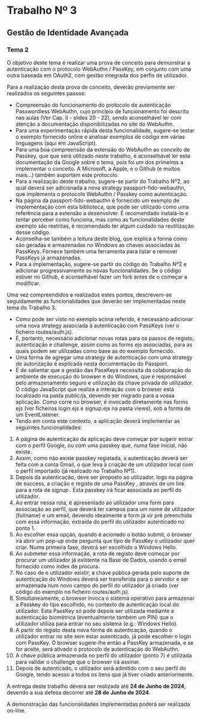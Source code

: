 # Trabalho Nº 3

## Gestão de Identidade Avançada

### Tema 2

O objetivo deste tema é realizar uma prova de conceito para demonstrar a autenticação com
o protocolo WebAuthn / PassKey, em conjunto com uma outra baseada em OAuth2, com
gestão integrada dos perfis de utilizador.

Para a realização desta prova de conceito, deverão previamente ser realizados os seguintes
passos:

- Compreensão do funcionamento do protocolo de autenticação Passwordless
WebAuthn, cujo princípio de funcionamento foi descrito nas aulas (Ver Cap. II - slides
20 - 22), sendo aconselhável ler com atenção a documentação disponibilizadas no
site do WebAuthn.
- Para uma experimentação rápida desta funcionalidade, sugere-se testar o exemplo
fornecido online e analisar exemplos de código em várias linguagens (aqui em
JavaScript).
- Para uma boa compreensão da extensão do WebAuthn ao conceito de Passkey, que
que será utilizado neste trabalho, é aconselhável ler esta documentação da Google
sobre o tema, pois foi um dos primeiros a implementar o conceito. A Microsoft, a
Apple, e o Github (e muitos mais…) também suportam este protocolo.
- Para a realização deste trabalho, sugere-se partir do Trabalho Nº2, ao qual deverá
ser adicionada a nova strategy passport-fido-webauthn, que implementa o protocolo
WebAuthn / Passkey como autenticação.
- Na página da passport-fido-webauthn é fornecido um exemplo de implementação
com esta biblioteca, que pode ser utilizado como uma referência para a extensão a
desenvolver. É recomendado instalá-lo e tentar perceber como funciona, mas como
as funcionalidades deste exemplo são restritas, é recomendado ter algum cuidado na
reutilização desse código.
- Aconselha-se também a leitura deste blog, que explica a forma como são geradas e
armazenadas no Windows as chaves associadas às PassKeys. Fornece também
uma ferramenta para listar e remover PassKeys já armazenadas.
- Para a implementação, sugere-se partir do código do Trabalho Nº2 e adicionar
progressivamente as novas funcionalidades. Se o código estiver no Github, é
aconselhável fazer um fork antes de o começar a modificar.

Uma vez compreendidos e realizados estes pontos, descrevem-se seguidamente as
funcionalidades que deverão ser implementadas neste tema do Trabalho 3.

- Como pode ser visto no exemplo acima referido, é necessário adicionar uma nova
strategy associada à autenticação com PassKeys (ver o ficheiro routes/auth.js).
- É, portanto, necessário adicionar novas rotas para os passos de registo, autenticação
e challenge, assim como as forms ejs associadas, para as quais podem ser utilizadas
como base as do exemplo fornecido.
- Uma forma de agregar uma strategy de autenticação com uma strategy de
autorização é explicada nesta documentação do Passport.
- É de salientar que a gestão das PassKeys necessita da colaboração do ambiente de
execução do browser e do Windows, que é responsável pelo armazenamento seguro
e utilização da chave privada do utilizador. O código JavaScript que realiza a
interação com o browser está localizado na pasta public/js, devendo ser migrado
para a vossa aplicação. Como corre no browser, é invocado diretamente nas forms
ejs (ver ficheiros login.ejs e signup.ejs na pasta views), sob a forma de um
EventListener.
- Tendo em conta este contexto, a aplicação deverá implementar as seguintes
funcionalidades:

1. A página de autenticação da aplicação deve começar por sugerir entrar com o
perfil Google, ou com uma passkey que, numa fase inicial, não existe.
2. Assim, como não existe passkey registada, a autenticação deverá ser feita
com a conta Gmail, o que leva à criação de um utilizador local com o perfil
importado (já realizado no Trabalho Nº1).
3. Depois da autenticação, deve ser proposto ao utilizador, logo na página de
success, a criação e registo de uma PassKey , através de um link para a rota
de signup . Esta passkey irá ficar associada ao perfil do utilizador.
4. Ao entrar nessa rota, é apresentado ao utilizador uma form para associação
ao perfil, que deverá ter campos para um nome de utilizador (fullname) e um
email, devendo idealmente a form já vir pré preenchida com essa informação,
extraída do perfil do utilizador autenticado no ponto 1.
5. Ao escolher essa opção, quando é acionado o botão submit, o browser irá
abrir um pop-up onde pergunta que tipo de PassKey o utilizador quer criar.
Numa primeira fase, deverá ser escolhido o Windows Hello.
6. Ao submeter essa informação, a rota de registo deve começar por procurar um
utilizador já existente na Base de Dados, usando o email fornecido como índex
de procura.
7. No caso de o utilizador existir, a chave pública gerada pelo suporte de
autenticação do Windows deverá ser transferida para o servidor e ser
armazenada num novo campo do perfil do utilizador já criado (ver código do
exemplo no ficheiro routes/auth.js).
8. Simultaneamente, o browser invoca o sistema operativo para armazenar a
Passkey do tipo escolhido, no contexto de autenticação local do utilizador.
Esta PassKey só pode depois ser utilizada mediante a autenticação biométrica
(eventualmente também um PIN) que o utilizador utiliza para entrar no seu
sistema (e.g.: Windows Hello).
9. A partir do registo desta nova forma de autenticação, quando o utilizador
entrar no site sem estar autenticado, já pode escolher o login com PassKey. O
browser sugere-lhe então a PassKey armazenada, e se for aceite, será ativado
o protocolo de autenticação do WebAuthn.
10. A chave pública armazenada no perfil do utilizador (ponto 7) é utilizada para
validar o challenge que o browser irá assinar.
11. Depois de autenticado, o utilizador será admitido com o seu perfil do Google,
tendo acesso a todos os itens que já tiver criado anteriormente.

A entrega deste trabalho deverá ser realizada até **24 de Junho de 2024**, devendo a sua
defesa decorrer até **28 de Junho de 2024**.
 
A demonstração das funcionalidades implementadas poderá ser realizada on-line.
